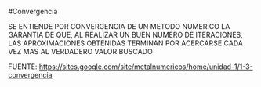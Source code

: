 #Convergencia

SE ENTIENDE POR CONVERGENCIA DE UN METODO NUMERICO LA GARANTIA DE QUE, AL REALIZAR UN BUEN NUMERO DE ITERACIONES, LAS APROXIMACIONES OBTENIDAS TERMINAN POR ACERCARSE CADA VEZ MAS AL VERDADERO VALOR BUSCADO

FUENTE: https://sites.google.com/site/metalnumericos/home/unidad-1/1-3-convergencia
